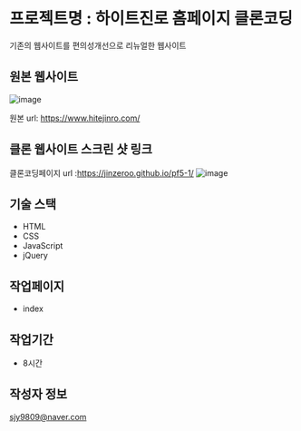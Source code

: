 # 프로젝트명 : 하이트진로 홈페이지 클론코딩
기존의 웹사이트를 편의성개선으로 리뉴얼한 웹사이트

## 원본 웹사이트
![image](https://github.com/jinzeroo/pf5-1/assets/142555222/91da1213-49a6-4880-878f-1a1995dce504)

원본 url: https://www.hitejinro.com/

## 클론 웹사이트 스크린 샷 링크
클론코딩페이지 url :https://jinzeroo.github.io/pf5-1/
![image](https://github.com/jinzeroo/pf5-1/assets/142555222/bb967f10-445e-43b3-9115-b67304f97d88)


## 기술 스택
- HTML
- CSS
- JavaScript
- jQuery

## 작업페이지
- index

## 작업기간
- 8시간

## 작성자 정보

sjy9809@naver.com
